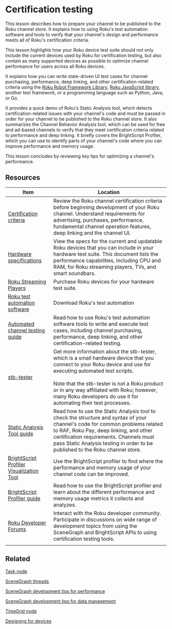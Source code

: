 # Certification testing

This lesson describes how to prepare your channel to be published to the Roku channel store. It explains how to using Roku's test automation software and tools to verify that your channel's design and performance meets all of Roku's certification criteria.

This lesson highlights how your Roku device test suite should not only include the current devices used by Roku for certification testing, but also contain as many supported devices as possible to optimize channel performance for users across all Roku devices.

It explains how you can write state-driven UI test cases for channel purchasing, performance, deep linking, and other certification-related criteria using the [Roku Robot Framework Library](https://developer.roku.com/docs/developer-program/dev-tools/automated-channel-testing/robot-framework-library.md), [Roku JavaScript library](https://developer.roku.com/docs/developer-program/dev-tools/automated-channel-testing/javascript-library.md), another test framework, or a programming language such as Python, Java, or Go.  

It provides a quick demo of Roku's Static Analysis tool, which detects certification-related issues with your channel's code and must be passed in order for your channel to be published to the Roku channel store. It also summarizes the Channel Behavior Analysis tool, which can be used for free and ad-based channels to verify that they meet certification criteria related to performance and deep linking. It briefly covers the BrightScript Profiler, which you can use to identify parts of your channel's code where you can improve performance and memory usage.

This lesson concludes by reviewing key tips for optimizing a channel's performance.

## Resources

| Item                                                         | Location                                                     |
| ------------------------------------------------------------ | ------------------------------------------------------------ |
| [Certification criteria](https://developer.roku.com/docs/developer-program/certification/certification.md) | Review the Roku channel certification criteria before beginning development of your Roku channel. Understand requirements for advertising, purchases, performance, fundamental channel operation features, deep linking and the channel UI. |
| [Hardware specifications](https://developer.roku.com/docs/developer-programspecs/hardware.md)           | View the specs for the current and updatable Roku devices that you can include in your hardware test suite. This document lists the performance capabilities, including CPU and RAM, for Roku streaming players, TVs, and smart soundbars. |
| [Roku Streaming Players](https://www.roku.com/products/players) | Purchase Roku devices for your hardware test suite.          |
| [Roku test automation software](https://github.com/rokudev/automated-channel-testing) | Download Roku's test automation                              |
| [Automated channel testing guide](https://developer.roku.com/docs/developer-program/dev-tools/automated-channel-testing/automated-testing-overview.md) | Read how to use Roku's test automation software tools to write and execute test cases, including channel purchasing, performance, deep linking, and other certification-related testing. |
| [stb-tester](https://stb-tester.com/roku)                    | Get more information about the stb-tester, which is a small hardware device that you connect to your Roku device and use for executing automated test scripts. <br /><br />Note that the stb-tester is not a Roku product or in any way affiliated with Roku; however, many Roku developers do use it for automating their test processes. |
| [Static Analysis Tool guide](https://developer.roku.com/docs/developer-program/dev-tools/static-analysis-tool/static-analysis-tool.md) | Read how to use the Static Analysis tool to check the structure and syntax of your channel's code for common problems related to RAF, Roku Pay, deep linking, and other certification requirements. Channels must pass Static Analysis testing in order to be published to the Roku channel store. |
| [BrightScript Profiler Visualization Tool](http://devtools.web.roku.com/profiler/viewer/) | Use the BrightScript profiler to find where the performance and memory usage of your channel code can be improved. |
| [BrightScript Profiler guide](https://developer.roku.com/docs/developer-program/dev-tools/brightscript-profiler.md) | Read how to use the BrightScript profiler and learn about the different performance and memory usage metrics it collects and analyzes. |
| [Roku Developer Forums](https://community.roku.com/t5/Roku-Developer-Program/bd-p/roku-developer-program) | Interact with the Roku developer community. Participate in discussions on wide range of development topics from using the SceneGraph and BrightScript APIs to using certification testing tools. |
|                                                              |                                                              |

## Related

[Task node](https://developer.roku.com/docs/developer-programreferences/scenegraph/control-nodes/task.md)

[SceneGraph threads](https://developer.roku.com/docs/developer-program/core-concepts/threads.md)

[SceneGraph development tips for performance](https://developer.roku.com/docs/developer-program/performance-guide/development-tips.md)

[SceneGraph development tips for data management](https://developer.roku.com/docs/developer-program/performance-guide/data-management.md)

[TimeGrid node](https://developer.roku.com/docs/developer-programreferences/scenegraph/list-and-grid-nodes/timegrid.md)

[Designing for devices](https://developer.roku.com/docs/developer-program/design/designing-for-device-capabilities.md)
